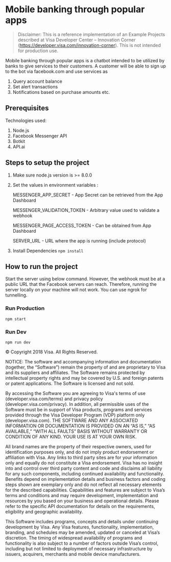 # Mobile banking through popular apps

> Disclaimer: This is a reference implementation of an Example Projects described at Visa Developer Center – Innovation Corner (https://developer.visa.com/innovation-corner). This is not intended for production use.

Mobile banking through popular apps is a chatbot intended to be utilized by banks to give services to their customers. A customer will be able to sign up to the bot via facebook.com and use services as
1. Query account balance
2. Set alert transactions
3. Notifications based on purchase amounts etc.

## Prerequisites
Technologies used:
1. Node.js
2. Facebook Messenger API
3. Botkit
4. API.ai

## Steps to setup the project

1. Make sure node.js version is >= 8.0.0

2. Set the values in environment variables :

    MESSENGER_APP_SECRET - App Secret can be retrieved from the App Dashboard

    MESSENGER_VALIDATION_TOKEN - Arbitrary value used to validate a webhook

    MESSENGER_PAGE_ACCESS_TOKEN - Can be obtained from App Dashboard

    SERVER_URL - URL where the app is running (include protocol)

3. Install Dependencies `npm install`

## How to run the project
Start the server using below command. However, the webhook must be at a public URL that the Facebook servers can reach. Therefore, running the server locally on your machine will not work. You can use ngrok for tunnelling.

### Run Production

`npm start`

### Run Dev

`npm run dev`


© Copyright 2018 Visa. All Rights Reserved.

NOTICE: The software and accompanying information and documentation (together, the “Software”) remain the property of and are proprietary to Visa and its suppliers and affiliates. The Software remains protected by intellectual property rights and may be covered by U.S. and foreign patents or patent applications. The Software is licensed and not sold.

By accessing the Software you are agreeing to Visa's terms of use (developer.visa.com/terms) and privacy policy (developer.visa.com/privacy). In addition, all permissible uses of the Software must be in support of Visa products, programs and services provided through the Visa Developer Program (VDP) platform only (developer.visa.com). THE SOFTWARE AND ANY ASSOCIATED INFORMATION OR DOCUMENTATION IS PROVIDED ON AN “AS IS,” “AS AVAILABLE,” “WITH ALL FAULTS” BASIS WITHOUT WARRANTY OR CONDITION OF ANY KIND. YOUR USE IS AT YOUR OWN RISK.

All brand names are the property of their respective owners, used for identification purposes only, and do not imply product endorsement or affiliation with Visa. Any links to third party sites are for your information only and equally do not constitute a Visa endorsement. Visa has no insight into and control over third party content and code and disclaims all liability for any such components, including continued availability and functionality. Benefits depend on implementation details and business factors and coding steps shown are exemplary only and do not reflect all necessary elements for the described capabilities. Capabilities and features are subject to Visa’s terms and conditions and may require development, implementation and resources by you based on your business and operational details. Please refer to the specific API documentation for details on the requirements, eligibility and geographic availability.

This Software includes programs, concepts and details under continuing development by Visa. Any Visa features, functionality, implementation, branding, and schedules may be amended, updated or canceled at Visa’s discretion. The timing of widespread availability of programs and functionality is also subject to a number of factors outside Visa’s control, including but not limited to deployment of necessary infrastructure by issuers, acquirers, merchants and mobile device manufacturers.

